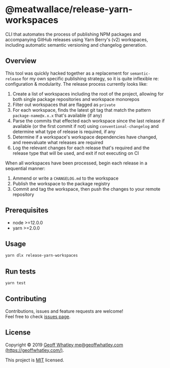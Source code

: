 # @meatwallace/release-yarn-workspaces

CLI that automates the process of publishing NPM packages and accompanying
GitHub releases using Yarn Berry's (v2) workspaces, including automatic semantic
versioning and changelog generation.

## Overview

This tool was quickly hacked together as a replacement for `semantic-release`
for my own specific publishing strategy, so it is quite inflexible re:
configuration & modularity. The release process currently looks like:

1. Create a list of workspaces including the root of the project, allowing for
   both single package repositories and workspace monorepos
2. Filter out workspaces that are flagged as `private`
3. For each workspace, finds the latest git tag that match the pattern
   `package-name@x.x.x` that's available (if any)
4. Parse the commits that effected each workspace since the last release if
   available (or the first commit if not) using `conventional-changelog` and
   determine what type of release is required, if any
5. Determine if a workspace's workspace dependencies have changed, and
   reeevaluate what releases are required
6. Log the relevant changes for each release that's required and the release
   type that will be used, and exit if not executing on CI

When all workspaces have been processed, begin each release in a sequential
manner:

1. Ammend or write a `CHANGELOG.md` to the workspace
2. Publish the workspace to the package registry
3. Commit and tag the workspace, then push the changes to your remote repository

## Prerequisites

- node >=12.0.0
- yarn >=2.0.0

## Usage

```sh
yarn dlx release-yarn-workspaces
```

## Run tests

```sh
yarn test
```

## Contributing

Contributions, issues and feature requests are welcome!<br />Feel free to check
[issues page](https://github.com/meatwallace/release-yarn-workspaces/issues).

## License

Copyright © 2019
[Geoff Whatley <me@geoffwhatley.com> (https://geoffwhatley.com/)](https://github.com/meatwallace).

This project is
[MIT](https://github.com/meatwallace/release-yarn-workspaces/blob/master/LICENSE)
licensed.


